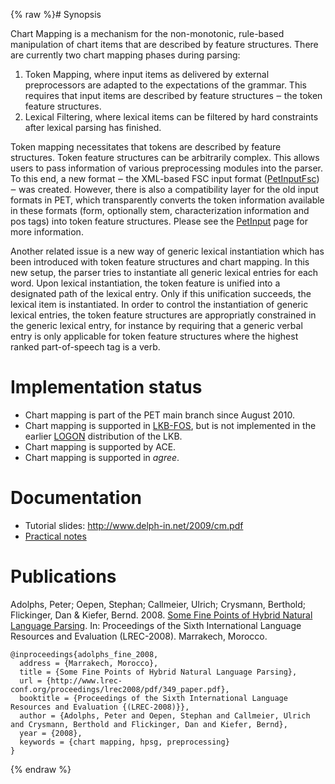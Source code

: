 {% raw %}# Synopsis

Chart Mapping is a mechanism for the non-monotonic, rule-based
manipulation of chart items that are described by feature structures.
There are currently two chart mapping phases during parsing:

1. Token Mapping, where input items as delivered by external
preprocessors are adapted to the expectations of the grammar. This
requires that input items are described by feature structures ‒ the
token feature structures.
2. Lexical Filtering, where lexical items can be filtered by hard
constraints after lexical parsing has finished.

Token mapping necessitates that tokens are described by feature
structures. Token feature structures can be arbitrarily complex. This
allows users to pass information of various preprocessing modules into
the parser. To this end, a new format ‒ the XML-based FSC input format
([PetInputFsc](https://blog.inductorsoftware.com/docsproto/garage/PetInputFsc)) ‒ was created. However, there is also a
compatibility layer for the old input formats in PET, which
transparently converts the token information available in these formats
(form, optionally stem, characterization information and pos tags) into
token feature structures. Please see the [PetInput](https://blog.inductorsoftware.com/docsproto/garage/PetInput) page for
more information.

Another related issue is a new way of generic lexical instantiation
which has been introduced with token feature structures and chart
mapping. In this new setup, the parser tries to instantiate all generic
lexical entries for each word. Upon lexical instantiation, the token
feature is unified into a designated path of the lexical entry. Only if
this unification succeeds, the lexical item is instantiated. In order to
control the instantiation of generic lexical entries, the token feature
structures are appropriatly constrained in the generic lexical entry,
for instance by requiring that a generic verbal entry is only applicable
for token feature structures where the highest ranked part-of-speech tag
is a verb.

# Implementation status

- Chart mapping is part of the PET main branch since August 2010.
- Chart mapping is supported in [LKB-FOS](https://blog.inductorsoftware.com/docsproto/tools/LkbFos), but is not implemented in the earlier [LOGON](https://blog.inductorsoftware.com/docsproto/tools/LogonTop) distribution of the LKB.
- Chart mapping is supported by ACE.
- Chart mapping is supported in *agree*.

# Documentation

- Tutorial slides: <http://www.delph-in.net/2009/cm.pdf>
- [Practical notes](https://blog.inductorsoftware.com/docsproto/garage/ChartMappingSetup)

# Publications

Adolphs, Peter; Oepen, Stephan; Callmeier, Ulrich; Crysmann, Berthold;
Flickinger, Dan & Kiefer, Bernd. 2008. [Some Fine Points of Hybrid
Natural Language
Parsing](http://www.lrec-conf.org/proceedings/lrec2008/pdf/349_paper.pdf).
In: Proceedings of the Sixth International Language Resources and
Evaluation (LREC-2008). Marrakech, Morocco. ﻿

    ﻿@inproceedings{adolphs_fine_2008,
      address = {Marrakech, Morocco},
      title = {Some Fine Points of Hybrid Natural Language Parsing},
      url = {http://www.lrec-conf.org/proceedings/lrec2008/pdf/349_paper.pdf},
      booktitle = {Proceedings of the Sixth International Language Resources and Evaluation {(LREC-2008)}},
      author = {Adolphs, Peter and Oepen, Stephan and Callmeier, Ulrich and Crysmann, Berthold and Flickinger, Dan and Kiefer, Bernd},
      year = {2008},
      keywords = {chart mapping, hpsg, preprocessing}
    }
<update date omitted for speed>{% endraw %}